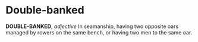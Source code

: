 # Double-banked

**DOUBLE-BANKED**, _adjective_ In seamanship, having two opposite oars managed by rowers on the same bench, or having two men to the same oar.